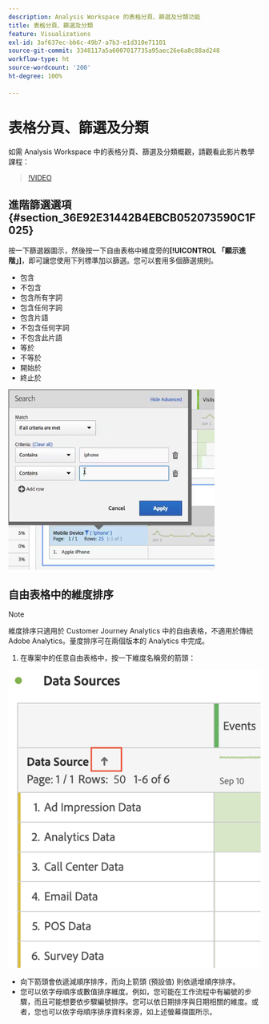 ```yaml
---
description: Analysis Workspace 的表格分頁、篩選及分類功能
title: 表格分頁、篩選及分類
feature: Visualizations
exl-id: 3af637ec-bb6c-49b7-a7b3-e1d310e71101
source-git-commit: 3348117a5a6007017735a95aec26e6a8c88ad248
workflow-type: ht
source-wordcount: '200'
ht-degree: 100%

---
```


# 表格分頁、篩選及分類

如需 Analysis Workspace 中的表格分頁、篩選及分類概觀，請觀看此影片教學課程：

>[!VIDEO](https://video.tv.adobe.com/v/23968)

## 進階篩選選項 {#section_36E92E31442B4EBCB052073590C1F025}

按一下篩選器圖示，然後按一下自由表格中維度旁的&#x200B;**[!UICONTROL 「顯示進階」]**，即可讓您使用下列標準加以篩選。您可以套用多個篩選規則。

* 包含
* 不包含
* 包含所有字詞
* 包含任何字詞
* 包含片語
* 不包含任何字詞
* 不包含此片語
* 等於
* 不等於
* 開始於
* 終止於

![](assets/advanced-filter.png)

## 自由表格中的維度排序

>[!NOTE]
>
>維度排序只適用於 Customer Journey Analytics 中的自由表格，不適用於傳統 Adobe Analytics。量度排序可在兩個版本的 Analytics 中完成。

1. 在專案中的任意自由表格中，按一下維度名稱旁的箭頭：

![](assets/sort-dimensions.png)

* 向下箭頭會依遞減順序排序，而向上箭頭 (預設值) 則依遞增順序排序。
* 您可以依字母順序或數值排序維度。例如，您可能在工作流程中有編號的步驟，而且可能想要依步驟編號排序。您可以依日期排序與日期相關的維度。或者，您也可以依字母順序排序資料來源，如上述螢幕擷圖所示。
